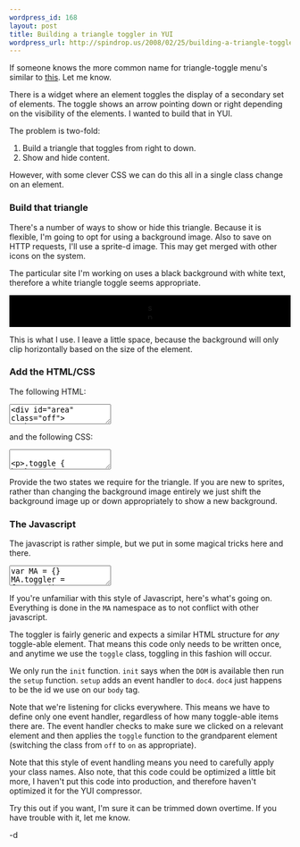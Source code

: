 ```yaml
--- 
wordpress_id: 168
layout: post
title: Building a triangle toggler in YUI
wordpress_url: http://spindrop.us/2008/02/25/building-a-triangle-toggler-in-yui/
---
```

If someone knows the more common name for triangle-toggle menu's similar to [this](http://developer.yahoo.com/yui/examples/treeview/menu_style.html).  Let me know.

There is a widget where an element toggles the display of a secondary set of elements.  The toggle shows an arrow pointing down or right depending on the visibility of the elements.  I wanted to build that in YUI.

<!--more-->
The problem is two-fold:

1. Build a triangle that toggles from right to down.
2. Show and hide content.

However, with some clever CSS we can do this all in a single class change on an element.

### Build that triangle

There's a number of ways to show or hide this triangle.  Because it is flexible, I'm going to opt for using a background image.  Also to save on HTTP requests, I'll use a sprite-d image.  This may get merged with other icons on the system.

The particular site I'm working on uses a black background with white text, therefore a white triangle toggle seems appropriate.  

<div style="background:black;text-align:center; padding:1em">
<img src="http://spindrop.us/wp-content/uploads/2008/02/sprite.png" alt="sprite.png" border="0" width="11" height="29" />
</div>

This is what I use.  I leave a little space, because the background will only clip horizontally based on the size of the element.

### Add the HTML/CSS

The following HTML:

<div><textarea name="code" class="html">
<div id="area" class="off">
  <h3><span class="toggle">Toggle Me</span></h3>
  <ul class="hide_me">
  </ul>
</div>
</textarea></div>

and the following CSS:

<div><textarea name="code" class="css">

.toggle {
    background: url(../images/icons/sprite.png) no-repeat 0px -14px;
    padding: 0 0 0 18px;
}

.off .hide_me {
    display: none;
}

.on .toggle {
    background-position: 0 9px;
}

</textarea></div>

Provide the two states we require for the triangle.  If you are new to sprites, rather than changing the background image entirely we just shift the background image up or down appropriately to show a new background.

### The Javascript

The javascript is rather simple, but we put in some magical tricks here and there.

<div><textarea name="code" class="js">
var MA = {}
MA.toggler = function()
{
    var e = YAHOO.util.Event; 
    var d = YAHOO.util.Dom;
    
    return {
        init: function() {
            e.onDOMReady(this.setup,this, true)
        },
        
        setup: function() {
            e.on(d.get('doc4'),'click',this.handleClick,this,true);
        },
        
        handleClick: function(ev) {
            var target = e.getTarget(ev);
            if (d.hasClass(target, 'toggle')) {
                var toggle = target.parentNode.parentNode;
                this.toggle(toggle);
            }
        },
        toggle: function(element) {
            var on  = "on";
            var off = "off";
            if (d.hasClass(element, on)){
                d.removeClass(element, on);
                d.addClass(element, off);
            } else {
                d.removeClass(element, off);
                d.addClass(element, on);
            }
        }
    }
}();

MA.toggler.init();
</textarea></div>

If you're unfamiliar with this style of Javascript, here's what's going on.  Everything is done in the `MA` namespace as to not conflict with other javascript.

The toggler is fairly generic and expects a similar HTML structure for *any* toggle-able element.  That means this code only needs to be written once, and anytime we use the `toggle` class, toggling in this fashion will occur.

We only run the `init` function.  `init` says when the `DOM` is available then run the `setup` function.  `setup` adds an event handler to `doc4`.  `doc4` just happens to be the id we use on our `body` tag.

Note that we're listening for clicks everywhere.  This means we have to define only one event handler, regardless of how many toggle-able items there are.  The event handler checks to make sure we clicked on a relevant element and then applies the `toggle` function to the grandparent element (switching the class from `off` to `on` as appropriate).

Note that this style of event handling means you need to carefully apply your class names.  Also note, that this code could be optimized a little bit more, I haven't put this code into production, and therefore haven't optimized it for the YUI compressor.

Try this out if you want, I'm sure it can be trimmed down overtime.  If you have trouble with it, let me know.

-d
